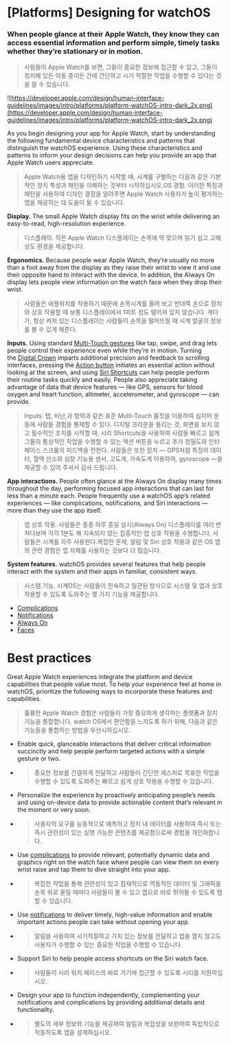 # **[Platforms] Designing for watchOS**

### When people glance at their Apple Watch, they know they can access essential information and perform simple, timely tasks whether they’re stationary or in motion.
> 사람들이 Apple Watch를 보면, 그들이 중요한 정보에 접근할 수 있고, 그들이 정지해 있든 이동 중이든 간에 간단하고 시기 적절한 작업을 수행할 수 있다는 것을 알 수 있습니다.
>




![https://developer.apple.com/design/human-interface-guidelines/images/intro/platforms/platform-watchOS-intro-dark_2x.png](https://developer.apple.com/design/human-interface-guidelines/images/intro/platforms/platform-watchOS-intro-dark_2x.png)

As you begin designing your app for Apple Watch, start by understanding the following fundamental device characteristics and patterns that distinguish the watchOS experience. Using these characteristics and patterns to inform your design decisions can help you provide an app that Apple Watch users appreciate.
> Apple Watch용 앱을 디자인하기 시작할 때, 시계를 구별하는 다음과 같은 기본적인 장치 특성과 패턴을 이해하는 것부터 시작하십시오.OS 경험. 이러한 특징과 패턴을 사용하여 디자인 결정을 알려주면 Apple Watch 사용자가 높이 평가하는 앱을 제공하는 데 도움이 될 수 있습니다.
>




**Display.** The small Apple Watch display fits on the wrist while delivering an easy-to-read, high-resolution experience.
> 디스플레이. 작은 Apple Watch 디스플레이는 손목에 딱 맞으며 읽기 쉽고 고해상도 환경을 제공합니다.
>




**Ergonomics.** Because people wear Apple Watch, they’re usually no more than a foot away from the display as they raise their wrist to view it and use their opposite hand to interact with the device. In addition, the Always On display lets people view information on the watch face when they drop their wrist.
> 사람들은 애플워치를 착용하기 때문에 손목시계를 올려 보고 반대쪽 손으로 장치와 상호 작용할 때 보통 디스플레이에서 1피트 정도 떨어져 있지 않습니다. 게다가, 항상 켜져 있는 디스플레이는 사람들이 손목을 떨어뜨릴 때 시계 얼굴의 정보를 볼 수 있게 해준다.
>




**Inputs.** Using standard [Multi-Touch gestures](../inputs/touchscreen-gestures) like tap, swipe, and drag lets people control their experience even while they’re in motion. Turning the [Digital Crown](../inputs/digital-crown) imparts additional precision and feedback to scrolling interfaces, pressing the [Action button](../inputs/action-button) initiates an essential action without looking at the screen, and using [Siri Shortcuts](../technologies/siri/shortcuts-and-suggestions) can help people perform their routine tasks quickly and easily. People also appreciate taking advantage of data that device features — like GPS, sensors for blood oxygen and heart function, altimeter, accelerometer, and gyroscope — can provide.
> Inputs. 탭, 비난,과 항력과 같은 표준 Multi-Touch 몸짓을 이용하여 심지어 운동에 사람들 경험을 통제할 수 있다. 디지털 크라운을 돌리는 것, 화면을 보지 않고 필수적인 조치를 시작할 때, 시리 Shortcuts을 사용하여 사람들 빠르고 쉽게 그들의 통상적인 작업을 수행할 수 있는 액션 버튼을 누르고 추가 정밀도와 인터페이스 스크롤의 피드백을 전한다. 사람들은 또한 장치 — GPS처럼 특징의 데이터, 혈액 산소와 심장 기능용 센서, 고도계, 가속도계 이용하여, gyroscope —을 제공할 수 있어 주셔서 감사 드립니다.
>




**App interactions.** People often glance at the Always On display many times throughout the day, performing focused app interactions that can last for less than a minute each. People frequently use a watchOS app’s related experiences — like complications, notifications, and Siri interactions — more than they use the app itself.
> 앱 상호 작용. 사람들은 종종 하루 종일 상시(Always On) 디스플레이를 여러 번 쳐다보며 각각 1분도 채 지속되지 않는 집중적인 앱 상호 작용을 수행합니다. 사람들은 시계를 자주 사용한다.복잡한 문제, 알림 및 Siri 상호 작용과 같은 OS 앱의 관련 경험은 앱 자체를 사용하는 것보다 더 많습니다.
>




**System features.** watchOS provides several features that help people interact with the system and their apps in familiar, consistent ways.
> 시스템 기능. 시계OS는 사람들이 친숙하고 일관된 방식으로 시스템 및 앱과 상호 작용할 수 있도록 도와주는 몇 가지 기능을 제공합니다.
>




- [Complications](../components/system-experiences/complications)
- [Notifications](../components/system-experiences/notifications)
- [Always On](../technologies/always-on)
- [Faces](../components/system-experiences/watch-faces)

# **Best practices**

Great Apple Watch experiences integrate the platform and device capabilities that people value most. To help your experience feel at home in watchOS, prioritize the following ways to incorporate these features and capabilities.
> 훌륭한 Apple Watch 경험은 사람들이 가장 중요하게 생각하는 플랫폼과 장치 기능을 통합합니다. watch OS에서 편안함을 느끼도록 하기 위해, 다음과 같은 기능들을 통합하는 방법을 우선시하십시오.
>




- Enable quick, glanceable interactions that deliver critical information succinctly and help people perform targeted actions with a simple gesture or two.
- >  중요한 정보를 간결하게 전달하고 사람들이 간단한 제스처로 목표한 작업을 수행할 수 있도록 도와주는 빠르고 쉽게 상호 작용을 수행할 수 있습니다.

- Personalize the experience by proactively anticipating people’s needs and using on-device data to provide actionable content that’s relevant in the moment or very soon.
- >  사용자의 요구를 능동적으로 예측하고 장치 내 데이터를 사용하여 즉시 또는 즉시 관련성이 있는 실행 가능한 콘텐츠를 제공함으로써 경험을 개인화합니다.

- Use [complications](../components/system-experiences/complications) to provide relevant, potentially dynamic data and graphics right on the watch face where people can view them on every wrist raise and tap them to dive straight into your app.
- >  복잡한 작업을 통해 관련성이 있고 잠재적으로 역동적인 데이터 및 그래픽을 손목 위로 올릴 때마다 사람들이 볼 수 있고 앱으로 바로 뛰어들 수 있도록 탭할 수 있습니다.

- Use [notifications](../components/system-experiences/notifications) to deliver timely, high-value information and enable important actions people can take without opening your app.
- >  알림을 사용하여 시기적절하고 가치 있는 정보를 전달하고 앱을 열지 않고도 사용자가 수행할 수 있는 중요한 작업을 수행할 수 있습니다.

- Support Siri to help people access shortcuts on the Siri watch face.
- >  사람들이 시리 워치 페이스의 바로 가기에 접근할 수 있도록 시리를 지원하십시오.

- Design your app to function independently, complementing your notifications and complications by providing additional details and functionality.
- >  별도의 세부 정보와 기능을 제공하여 알림과 복잡성을 보완하여 독립적으로 작동하도록 앱을 설계하십시오.

